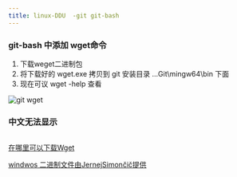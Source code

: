 ```yaml
---
title: linux-DDU  -git git-bash
---
```

### git-bash  中添加 wget命令

01) 下载weget二进制包
02) 将下载好的 wget.exe 拷贝到 git 安装目录 ...Git\mingw64\bin 下面
03)  现在可议 wget -help 查看

![git wget](/img/win/git/git_wget.png "git wget")

### 中文无法显示

```

```



 [在哪里可以下载Wget ](https://www.gnu.org/software/wget/faq.html "这里是title")

 [windwos 二进制文件由JernejSimončič提供](https://eternallybored.org/misc/wget/ "windwos 二进制文件由JernejSimončič提供")





























